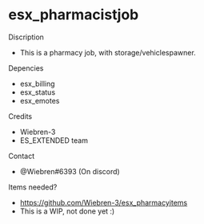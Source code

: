 # esx_pharmacistjob

Discription
- This is a pharmacy job, with storage/vehiclespawner.

Depencies
- esx_billing
- esx_status
- esx_emotes

Credits
- Wiebren-3
- ES_EXTENDED team

Contact
- @Wiebren#6393 (On discord)

Items needed?
- https://github.com/Wiebren-3/esx_pharmacyitems
- This is a WIP, not done yet :)
